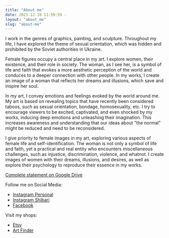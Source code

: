 ```yaml
---
title: "About me"
date: 2023-12-10 11:59:59 -
layout: "about_me"
slug: "about-me"
---
```


I work in the genres of graphics, painting, and sculpture. Throughout my life, I have explored the theme of sexual orientation, which was hidden and prohibited by the Soviet authorities in Ukraine.  

Female figures occupy a central place in my art. I explore women, their existence, and their role in society. The woman, as I see her, is a symbol of life and faith that evokes a more aesthetic perception of the world and conduces to a deeper connection with other people. In my works, I create an image of a woman that reflects her dreams and illusions, which save and inspire her soul.  

In my art, I convey emotions and feelings evoked by the world around me. My art is based on revealing topics that have recently been considered taboos, such as sexual orientation, bondage, homosexuality, etc. I try to encourage viewers to be excited, captivated, and even shocked by my works, inducing deep emotions and unleashing their imagination. This increases awareness and understanding that our ideas about "the normal" might be reduced and need to be reconsidered.  

I give priority to female images in my art, exploring various aspects of female life and self-identification. The woman is not only a symbol of life and faith, yet a practical and real entity who encounters miscellaneous challenges, such as injustice, discrimination, violence, and whatnot. I create images of women with their dreams, illusions, and desires, as well as explore their psychology to reproduce their essence in my works.

[Complete statement on Google Drive](https://docs.google.com/presentation/d/1bslCemGZ1SEwcD51dhUO694m99OcMZP2taDo40GllVg/edit#slide=id.g2a0bfe57b1c_0_849)


Follow me on Social Media:
- [Instagram Personal](https://www.instagram.com/tetianacherevan/)
- [Instagram Shibari](https://www.instagram.com/shibari.artkingdom/)
- [Facebook](https://www.facebook.com/tetiana.cherevan)


Visit my shops:
- [Etsy](https://www.etsy.com/shop/CherevanArtGallery)
- [Art Finder](https://www.artfinder.com/artist/tetiana-cherevan/)

